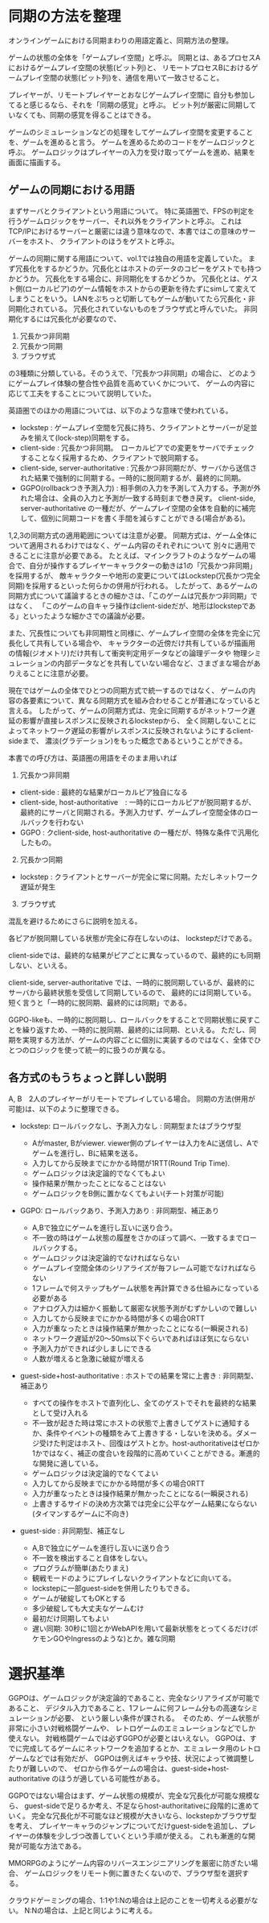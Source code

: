 # 同期の方法を整理

オンラインゲームにおける同期まわりの用語定義と、同期方法の整理。

ゲームの状態の全体を「ゲームプレイ空間」と呼ぶ。
同期とは、あるプロセスAにおけるゲームプレイ空間の状態(ビット列)と、
リモートプロセスBにおけるゲームプレイ空間の状態(ビット列)を、通信を用いて一致させること。

プレイヤーが、リモートプレイヤーとおなじゲームプレイ空間に
自分も参加してると感じるなら、それを「同期の感覚」と呼ぶ。
ビット列が厳密に同期していなくても、同期の感覚を得ることはできる。




ゲームのシミュレーションなどの処理をしてゲームプレイ空間を変更することを、ゲームを進めると言う。
ゲームを進めるためのコードをゲームロジックと呼ぶ。
ゲームロジックはプレイヤーの入力を受け取ってゲームを進め、結果を画面に描画する。

## ゲームの同期における用語
まずサーバとクライアントという用語について。
特に英語圏で、FPSの判定を行うゲームロジックをサーバー、それ以外をクライアントと呼ぶ。
これはTCP/IPにおけるサーバーと厳密には違う意味なので、本書ではこの意味のサーバーをホスト、
クライアントのほうをゲストと呼ぶ。

ゲームの同期に関する用語について、vol.1では独自の用語を定義していた。
まず冗長化をするかどうか。冗長化とはホストのデータのコピーをゲストでも持つかどうか。
冗長化をする場合に、非同期化をするかどうか。
冗長化とは、ゲスト側(ローカルピア)のゲーム情報をホストからの更新を待たずにsimして変えてしまうことをいう。
LANをぷちっと切断してもゲームが動いてたら冗長化・非同期化されている。
冗長化されていないものをブラウザ式と呼んでいた。
非同期化するには冗長化が必要なので、

1. 冗長かつ非同期
2. 冗長かつ同期
3. ブラウザ式

の3種類に分類している。そのうえで、「冗長かつ非同期」の場合に、
どのようにゲームプレイ体験の整合性や品質を高めていくかについて、
ゲームの内容に応じて工夫をすることについて説明していた。

英語圏でのほかの用語については、以下のような意味で使われている。

- lockstep : ゲームプレイ空間を冗長に持ち、クライアントとサーバーが足並みを揃えて(lock-step)同期をする。
- client-side : 冗長かつ非同期。　ローカルピアでの変更をサーバでチェックすることなく採用するため、クライアントで脱同期する。
- client-side, server-authoritative : 冗長かつ非同期だが、サーバから送信された結果で強制的に同期する。一時的に脱同期するが、最終的に同期。
- GGPO(rollbackつき予測入力) : 相手側の入力を予測して入力する。予測が外れた場合は、全員の入力と予測が一致する時刻まで巻き戻す。 client-side, server-authoritative の一種だが、ゲームプレイ空間の全体を自動的に補完して、個別に同期コードを書く手間を減らすことができる(場合がある)。


1,2,3の同期方式の適用範囲については注意が必要。
同期方式は、ゲーム全体について適用されるわけではなく、ゲーム内容のそれぞれについて
別々に適用できることに注意が必要である。
たとえば、マインクラフトのようなゲームの場合で、自分が操作するプレイヤーキャラクターの動きは1の「冗長かつ非同期」を採用するが、
敵キャラクターや地形の変更についてはLockstep(冗長かつ完全同期)を採用するといった何らかの併用が行われる。
したがって、あるゲームの同期方式について議論するときの細かさは、「このゲームは冗長かつ非同期」ではなく、
「このゲームの自キャラ操作はclient-sideだが、地形はlockstepである」といったような細かさでの議論が必要。

また、冗長性についても非同期性と同様に、ゲームプレイ空間の全体を完全に冗長化して共有している場合や、
キャラクターの近傍だけ共有しているが描画用の情報(ジオメトリ)だけ共有して衝突判定用データなどの論理データや
物理シミュレーションの内部データなどを共有していない場合など、さまざまな場合がありえることに注意が必要。

現在ではゲームの全体でひとつの同期方式で統一するのではなく、
ゲームの内容の各要素について、異なる同期方式を組み合わせることが普通になっていると言える。
したがって、ゲームの同期方式は、完全に同期するがネットワーク遅延の影響が直接レスポンスに反映されるlockstepから、
全く同期しないことによってネットワーク遅延の影響がレスポンスに反映されないようにするclient-sideまで、
濃淡(グラデーション)をもった概念であるということができる。


本書での呼び方は、英語圏の用語をそのまま用いれば

1. 冗長かつ非同期
- client-side : 最終的な結果がローカルピア独自になる
- client-side, host-authoritative　: 一時的にローカルピアが脱同期するが、最終的にサーバと同期される。予測入力せず、ゲームプレイ空間全体のロールバックを行わない
- GGPO : クclient-side, host-authoritative の一種だが、特殊な条件で汎用化したもの。
2. 冗長かつ同期
- lockstep : クライアントとサーバーが完全に常に同期。ただしネットワーク遅延が発生
3. ブラウザ式


混乱を避けるためにさらに説明を加える。

各ピアが脱同期している状態が完全に存在しないのは、 lockstepだけである。

client-sideでは、最終的な結果がピアごとに異なっているので、最終的にも同期しない、といえる。

client-side, server-authoritative では、一時的に脱同期しているが、最終的にサーバから最終状態を受信して同期しているので、
最終的には同期している。短く言うと「一時的に脱同期、最終的には同期」である。

GGPO-likeも、一時的に脱同期し、ロールバックをすることで同期状態に戻すことを繰り返すため、一時的に脱同期、最終的には同期、といえる。
ただし、同期を実現する方法が、ゲームの内容ごとに個別に実装するのではなく、全体でひとつのロジックを使って統一的に扱うのが異なる。




## 各方式のもうちょっと詳しい説明


A, B　2人のプレイヤーがリモートでプレイしている場合。
同期の方法(併用が可能)は、以下のように整理できる。


- lockstep: ロールバックなし、予測入力なし : 同期型またはブラウザ型
  - Aがmaster, Bがviewer. viewer側のプレイヤーは入力をAに送信し、Aでゲームを進行し、Bに結果を送る。
  - 入力してから反映までにかかる時間が1RTT(Round Trip Time).
  - ゲームロジックは決定論的でなくてもよい
  - 操作結果が無かったことになることはない
  - ゲームロジックをB側に置かなくてもよい(チート対策が可能)
    
- GGPO: ロールバックあり、予測入力あり : 非同期型、補正あり
  - A,Bで独立にゲームを進行し互いに送り合う。
  - 不一致の時はゲーム状態の履歴をさかのぼって調べ、一致するまでロールバックする。
  - ゲームロジックは決定論的でなければならない
  - ゲームプレイ空間全体のシリアライズが毎フレーム可能でなければならない
  - 1フレームで何ステップもゲーム状態を再計算できる仕組みになっている必要がある
  - アナログ入力は細かく振動して厳密な状態予測がむずかしいので難しい
  - 入力してから反映までにかかる時間が多くの場合0RTT
  - 入力が重なったときは操作結果が無かったことになる(一瞬戻される)
  - ネットワーク遅延が20〜50ms以下ぐらいであればほぼ気にならない
  - 予測入力ができれば少しましにできる
  - 人数が増えると急激に破綻が増える

- guest-side+host-authoritative : ホストでの結果を常に上書き : 非同期型、補正あり
  - すべての操作をホストで直列化し、全てのゲストでそれを最終的な結果として受け入れる
  - 不一致が起きた時は常にホストの状態で上書きしてゲストに通知するか、条件やイベントの種類をみて上書きする・しないを決める。ダメージ受けた判定はホスト、回復はゲストとか。host-authoritativeはゼロか1かではなく、補正の度合いを段階的に高めていくことができる。漸進的な開発に適している。
  - ゲームロジックは決定論的でなくてよい
  - 入力してから反映までにかかる時間が多くの場合0RTT
  - 入力が重なったときは操作結果が無かったことになる(一瞬戻される)
  - 上書きするサイドの決め方次第では完全に公平なゲーム結果にならない(タイマンするゲームに不向き)  
  
- guest-side : 非同期型、補正なし
  - A,Bで独立にゲームを進行し互いに送り合う
  - 不一致を検出すること自体をしない。
  - プログラムが簡単(あたりまえ)
  - 観戦モードのようにプレイしないクライアントなどに向いてる。
  - lockstepに一部guest-sideを併用したりもできる。
  - ゲームが破綻してもOKとする
  - 多少破綻しても大丈夫なゲームむけ
  - 最初だけ同期してもよい
  - 遅い同期: 30秒に1回とかWebAPIを用いて最新状態をとってくるだけ(ポケモンGOやIngressのような)とか。雑な同期


# 選択基準

GGPOは、ゲームロジックが決定論的であること、完全なシリアライズが可能であること、
デジタル入力であること、1フレームに何フレーム分もの高速なシミュレーションが必要、
という厳しい条件が課される。　そのため、ゲーム状態が非常に小さい対戦格闘ゲームや、
レトロゲームのエミュレーションなどでしか使えない。
対戦格闘ゲームでは必ずGGPOが必要とはいえない。
GGPOは、すでに完成してるゲームにネットワークを追加するとか、エミュレータ用のレトロゲームなどでは有効だが、
GGPOは例えばキャラや技、状況によって微調整したりが難しいので、
ゼロから作るゲームの場合は、guest-side+host-authoritative のほうが適している可能性がある。


GGPOではない場合はまず、ゲーム状態の規模が、完全な冗長化が可能な規模なら、
guest-sideで足りるか考え、不足ならhost-authoritativeに段階的に進めていく。
完全な冗長化が不可能なほど規模が大きいなら、lockstepかブラウザ型を考え、
プレイヤーキャラのジャンプについてだけguest-sideを追加し、プレイヤーの体験を少しづつ改善していくという手順が使える。
これも漸進的な開発が可能な方法である。

MMORPGのようにゲーム内容のリバースエンジニアリングを厳密に防ぎたい場合、
ゲームロジックをリモート側に置きたくないので、ブラウザ型を選択する。

クラウドゲーミングの場合、1:1や1:Nの場合は上記のことを一切考える必要がない。
N:Nの場合は、上記と同じように考える。


